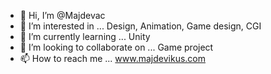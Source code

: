 - 👋 Hi, I’m @Majdevac
- 👀 I’m interested in ... Design, Animation, Game design, CGI
- 🌱 I’m currently learning ... Unity
- 💞️ I’m looking to collaborate on ... Game project
- 📫 How to reach me ... www.majdevikus.com

<!---
Majdevac/Majdevac is a ✨ special ✨ repository because its `README.md` (this file) appears on your GitHub profile.
You can click the Preview link to take a look at your changes.
--->
